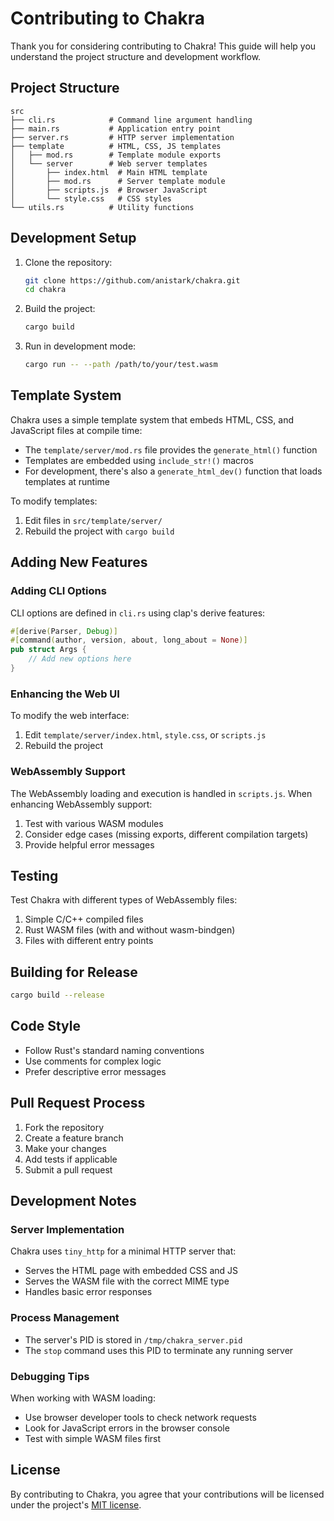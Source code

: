 # Contributing to Chakra

Thank you for considering contributing to Chakra! This guide will help you understand the project structure and development workflow.

## Project Structure

```
src
├── cli.rs            # Command line argument handling
├── main.rs           # Application entry point
├── server.rs         # HTTP server implementation
├── template          # HTML, CSS, JS templates
│   ├── mod.rs        # Template module exports
│   └── server        # Web server templates
│       ├── index.html  # Main HTML template
│       ├── mod.rs      # Server template module
│       ├── scripts.js  # Browser JavaScript
│       └── style.css   # CSS styles
└── utils.rs          # Utility functions
```

## Development Setup

1. Clone the repository:
   ```sh
   git clone https://github.com/anistark/chakra.git
   cd chakra
   ```

2. Build the project:
   ```sh
   cargo build
   ```

3. Run in development mode:
   ```sh
   cargo run -- --path /path/to/your/test.wasm
   ```

## Template System

Chakra uses a simple template system that embeds HTML, CSS, and JavaScript files at compile time:

- The `template/server/mod.rs` file provides the `generate_html()` function
- Templates are embedded using `include_str!()` macros
- For development, there's also a `generate_html_dev()` function that loads templates at runtime

To modify templates:
1. Edit files in `src/template/server/`
2. Rebuild the project with `cargo build`

## Adding New Features

### Adding CLI Options

CLI options are defined in `cli.rs` using clap's derive features:

```rust
#[derive(Parser, Debug)]
#[command(author, version, about, long_about = None)]
pub struct Args {
    // Add new options here
}
```

### Enhancing the Web UI

To modify the web interface:
1. Edit `template/server/index.html`, `style.css`, or `scripts.js`
2. Rebuild the project

### WebAssembly Support

The WebAssembly loading and execution is handled in `scripts.js`. When enhancing WebAssembly support:

1. Test with various WASM modules
2. Consider edge cases (missing exports, different compilation targets)
3. Provide helpful error messages

## Testing

Test Chakra with different types of WebAssembly files:

1. Simple C/C++ compiled files
2. Rust WASM files (with and without wasm-bindgen)
3. Files with different entry points

## Building for Release

```sh
cargo build --release
```

## Code Style

- Follow Rust's standard naming conventions
- Use comments for complex logic
- Prefer descriptive error messages

## Pull Request Process

1. Fork the repository
2. Create a feature branch
3. Make your changes
4. Add tests if applicable
5. Submit a pull request

## Development Notes

### Server Implementation

Chakra uses `tiny_http` for a minimal HTTP server that:
- Serves the HTML page with embedded CSS and JS
- Serves the WASM file with the correct MIME type
- Handles basic error responses

### Process Management

- The server's PID is stored in `/tmp/chakra_server.pid`
- The `stop` command uses this PID to terminate any running server

### Debugging Tips

When working with WASM loading:
- Use browser developer tools to check network requests
- Look for JavaScript errors in the browser console
- Test with simple WASM files first

## License

By contributing to Chakra, you agree that your contributions will be licensed under the project's [MIT license](./LICENSE).
